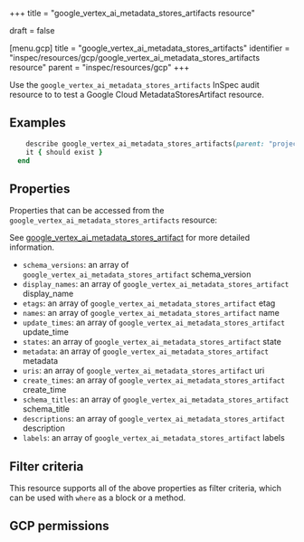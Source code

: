 +++
title = "google_vertex_ai_metadata_stores_artifacts resource"

draft = false


[menu.gcp]
title = "google_vertex_ai_metadata_stores_artifacts"
identifier = "inspec/resources/gcp/google_vertex_ai_metadata_stores_artifacts resource"
parent = "inspec/resources/gcp"
+++

Use the `google_vertex_ai_metadata_stores_artifacts` InSpec audit resource to to test a Google Cloud MetadataStoresArtifact resource.

## Examples

```ruby
    describe google_vertex_ai_metadata_stores_artifacts(parent: "projects/#{gcp_project_id}/locations/#{metadata_stores_artifact['region']}/metadataStores/#{metadata_stores_artifact['metadataStore']}", region: ' value_region') do
    it { should exist }
  end
```

## Properties

Properties that can be accessed from the `google_vertex_ai_metadata_stores_artifacts` resource:

See [google_vertex_ai_metadata_stores_artifact](google_vertex_ai_metadata_stores_artifact) for more detailed information.

  * `schema_versions`: an array of `google_vertex_ai_metadata_stores_artifact` schema_version
  * `display_names`: an array of `google_vertex_ai_metadata_stores_artifact` display_name
  * `etags`: an array of `google_vertex_ai_metadata_stores_artifact` etag
  * `names`: an array of `google_vertex_ai_metadata_stores_artifact` name
  * `update_times`: an array of `google_vertex_ai_metadata_stores_artifact` update_time
  * `states`: an array of `google_vertex_ai_metadata_stores_artifact` state
  * `metadata`: an array of `google_vertex_ai_metadata_stores_artifact` metadata
  * `uris`: an array of `google_vertex_ai_metadata_stores_artifact` uri
  * `create_times`: an array of `google_vertex_ai_metadata_stores_artifact` create_time
  * `schema_titles`: an array of `google_vertex_ai_metadata_stores_artifact` schema_title
  * `descriptions`: an array of `google_vertex_ai_metadata_stores_artifact` description
  * `labels`: an array of `google_vertex_ai_metadata_stores_artifact` labels

## Filter criteria

This resource supports all of the above properties as filter criteria, which can be used
with `where` as a block or a method.

## GCP permissions
